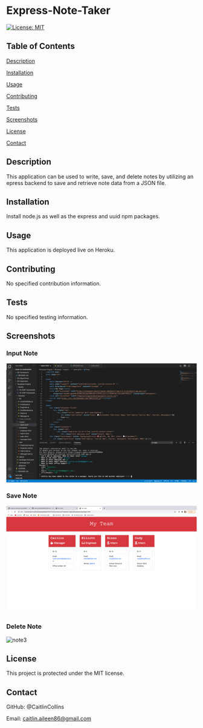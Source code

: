 # Express-Note-Taker

 [![License: MIT](https://img.shields.io/badge/License-MIT-yellow.svg)](https://opensource.org/licenses/MIT)
  
  ## Table of Contents
  [Description](https://github.com//#description)

  [Installation](https://github.com//#installation)

  [Usage](https://github.com//#usage)

  [Contributing](https://github.com//#contributing)

  [Tests](https://github.com//#tests)
  
  [Screenshots](https://github.com/CaitlinCollins/ReadME#screenshots)

  [License](https://github.com//#license)

  [Contact](https://github.com//#contact)

  ## Description
  This application can be used to write, save, and delete notes by utilizing an epress backend to save and retrieve note data from a JSON file. 
  
  ## Installation
  Install node.js as well as the express and uuid npm packages.
  
  ## Usage
  This application is deployed live on Heroku.

  ## Contributing
  No specified contribution information. 

  ## Tests
  No specified testing information. 
  
  ## Screenshots
  
  ### Input Note
  
  ![note1](https://github.com/CaitlinCollins/Template-Engine/blob/main/Assets/teambuild1.png)
  
  ### Save Note
  
  ![note2](https://github.com/CaitlinCollins/Template-Engine/blob/main/Assets/teambuild2.png)
  
  ### Delete Note
  ![note3]()

  ## License
  This project is protected under the MIT license.
  ## Contact
  GitHub: @CaitlinCollins

  Email: caitlin.aileen86@gmail.com

